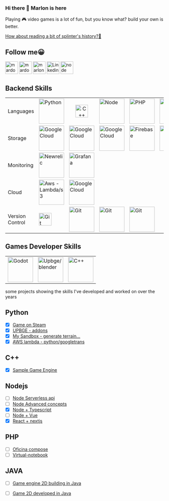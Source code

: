 ### Hi there 👋 Marlon is here

Playing 🎮 video games is a lot of fun, but you know what? build your own is better.

[How about reading a bit of splinter's history?📜](https://mardozux-studio.s3.amazonaws.com/public-assets/splinter-soul.pdf)

## Follow me😀
<p align="left">
  <a href="https://store.steampowered.com/developer/mardozux/" target="_blank" title="Steam Page" style="text-decoration: none">
    <img src="https://www.vectorlogo.zone/logos/steampowered/steampowered-icon.svg" alt="mardozux" width="40" />
  </a>
  <a href="https://mardozux.itch.io/" target="_blank" title="Itch.io Page" style="text-decoration: none">
    <img src="https://mardozux-studio.s3.amazonaws.com/public-assets/mardozux-studio.png" alt="mardozux" width="40" />
  </a>
  <a href="https://www.youtube.com/@mardozuxstudio" target="_blank" title="Youtube" style="text-decoration: none">
    <img src="https://www.vectorlogo.zone/logos/youtube/youtube-icon.svg" alt="marlon" width="40" />
  </a>
  <a href="https://www.linkedin.com/in/mrcardoso/" target="_blank" title="Linkedin Contact" style="text-decoration: none">
    <img src="https://www.vectorlogo.zone/logos/linkedin/linkedin-icon.svg" alt="Linkedin" width="40" />
  </a>
  <a href="https://www.npmjs.com/~mrcardoso" target="_blank" title="Node skills" style="text-decoration: none">
    <img src="https://www.vectorlogo.zone/logos/npmjs/npmjs-ar21.svg" alt="node" width="40" />
  </a>
</p>

## Backend Skills
<table>
  <tbody>
     <tr>
       <td>Languages</td>
        <td><img src="https://www.vectorlogo.zone/logos/python/python-horizontal.svg" alt="Python" width="80" /></td>
        <td align="center"><img src="https://www.vectorlogo.zone/logos/isocpp/isocpp-icon.svg" alt="C++" width="40" /></td>
        <td><img src="https://www.vectorlogo.zone/logos/nodejs/nodejs-horizontal.svg" alt="Node" width="80" /></td>
        <td><img src="https://www.vectorlogo.zone/logos/php/php-horizontal.svg" alt="PHP" width="80" /></td>
        <td><img src="https://www.vectorlogo.zone/logos/java/java-horizontal.svg" alt="java" width="80" /></td>
       <td>
         <a href="https://github.com/MRCardoso/mcvim" target="_blank" title="Vim common commands" style="text-decoration: none">
          <img src="https://www.vectorlogo.zone/logos/vim/vim-icon.svg" alt="Vim" width="40" />
        </a>
       </td>
     </tr>
    <tr>
      <td>Storage</td>
      <td><img src="https://www.vectorlogo.zone/logos/mysql/mysql-ar21.svg" alt="Google Cloud" width="80" /></td>
      <td><img src="https://www.vectorlogo.zone/logos/postgresql/postgresql-horizontal.svg" alt="Google Cloud" width="80" /></td>
      <td><img src="https://www.vectorlogo.zone/logos/mongodb/mongodb-ar21.svg" alt="Google Cloud" width="80" /></td>
      <td><img src="https://www.vectorlogo.zone/logos/firebase/firebase-ar21.svg" alt="Firebase" width="80" /></td>
      <td><img src="https://www.vectorlogo.zone/logos/redis/redis-ar21.svg" alt="Redis" width="80" /></td>
      <td></td>
    </tr>
    <tr>
      <td>Monitoring</td>
      <td><img src="https://www.vectorlogo.zone/logos/newrelic/newrelic-ar21.svg" alt="Newrelic" width="80" /></td>
      <td><img src="https://www.vectorlogo.zone/logos/grafana/grafana-ar21.svg" alt="Grafana" width="80" /></td>
      <td></td>
      <td></td>
      <td></td>
      <td></td>
    </tr>
    <tr>
      <td>Cloud</td>
      <td><img src="https://www.vectorlogo.zone/logos/amazon_aws/amazon_aws-ar21.svg" alt="Aws - Lambda/s3" width="80" /></td>
      <td><img src="https://www.vectorlogo.zone/logos/google_cloud/google_cloud-ar21.svg" alt="Google Cloud" width="80" /></td>
      <td></td>
      <td></td>
      <td></td>
      <td></td>
    </tr>
    <tr>
      <td>Version Control</td>
      <td>
         <a href="https://github.com/MRCardoso/git-code" target="_blank" title="Git basic commands" style="text-decoration: none">
          <img src="https://www.vectorlogo.zone/logos/git-scm/git-scm-icon.svg" alt="Git" width="40" />
        </a>
       </td>
      <td><img src="https://www.vectorlogo.zone/logos/gitlab/gitlab-ar21.svg" alt="Git" width="80" /></td>
      <td><img src="https://www.vectorlogo.zone/logos/github/github-ar21.svg" alt="Git" width="80" /></td>
      <td><img src="https://www.vectorlogo.zone/logos/bitbucket/bitbucket-ar21.svg" alt="Git" width="80" /></td>
      <td></td>
      <td></td>
    </tr>
  </tbody>
</table>

## Games Developer Skills
<table>
  <tbody>
     <tr>
        <td><img src="https://www.vectorlogo.zone/logos/godotengine/godotengine-icon.svg" alt="Godot" width="80" /></td>
        <td><img src="https://www.vectorlogo.zone/logos/blender/blender-icon.svg" alt="Upbge/blender" width="80" /></td>
       <td><img src="https://www.vectorlogo.zone/logos/isocpp/isocpp-icon.svg" alt="C++" width="80" /></td>
     </tr>
  </tbody>
</table>

some projects showing the skills I've developed and worked on over the years

## Python
- [x] [Game on Steam](https://store.steampowered.com/app/1946280/Small_phrases_Great_stories/)
- [x] [UPBGE - addons](https://github.com/MRCardoso/upbge-utils/tree/master)
- [x] [My Sandbox - generate terrain...](https://github.com/MRCardoso/python-sandbox/tree/main)
- [x] [AWS lambda - python/googletrans](https://github.com/MRCardoso/megrolang-lambda)

## C++
- [x] [Sample Game Engine](https://mardozux.itch.io/hellow-pong)

## Nodejs
- [ ] [Node Serverless api](https://github.com/MRCardoso/node-serverless)
- [ ] [Node Advanced concepts](https://github.com/MRCardoso/node-stuffs)
- [x] [Node + Typescript](https://github.com/MRCardoso/nodeevel)
- [ ] [Node + Vue](https://github.com/MRCardoso/task-list-server)
- [x] [React + nextjs](https://github.com/MRCardoso/migrate-lang)

## PHP
- [ ] [Oficina compose](https://github.com/MRCardoso/oficina-composer)
- [ ] [Virtual-notebook](https://github.com/MRCardoso/virtual-notebook)

## JAVA

- [ ] [Game engine 2D building in Java](https://bitbucket.org/mrcmasters/hatter-coin)
- [ ] [Game 2D developed in Java](https://mardozux.itch.io/hatter-coin-guy)



<!--
**MRCardoso/MRCardoso** is a ✨ _special_ ✨ repository because its `README.md` (this file) appears on your GitHub profile.

Here are some ideas to get you started:

- 🔭 I’m currently working on ...
- 🌱 I’m currently learning ...
- 👯 I’m looking to collaborate on ...
- 🤔 I’m looking for help with ...
- 💬 Ask me about ...
- 📫 How to reach me: ...
- 😄 Pronouns: ...
- ⚡ Fun fact: ...
-->
